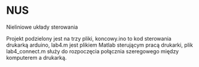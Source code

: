 # NUS
Nieliniowe układy sterowania

Projekt podzielony jest na trzy pliki, koncowy.ino to kod sterowania drukarką arduino, lab4.m jest plikiem Matlab sterującym 
pracą drukarki, plik lab4_connect.m służy do rozpoczęcia połącznia szeregowego między komputerem a drukarką.
